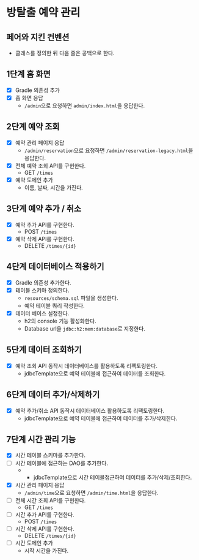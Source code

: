 # 방탈출 예약 관리

## 페어와 지킨 컨벤션

- 클래스를 정의한 뒤 다음 줄은 공백으로 한다.

## 1단계 홈 화면

- [x] Gradle 의존성 추가
- [x] 홈 화면 응답
    - `/admin`으로 요청하면 `admin/index.html`을 응답한다.

## 2단계 예약 조회

- [x] 예약 관리 페이지 응답
    - `/admin/reservation`으로 요청하면 `/admin/reservation-legacy.html`을 응답한다.
- [x] 전체 예약 조회 API를 구현한다.
    - GET `/times`
- [x] 예약 도메인 추가
    - 이름, 날짜, 시간을 가진다.

## 3단계 예약 추가 / 취소

- [x] 예약 추가 API를 구현한다.
    - POST `/times`
- [x] 예약 삭제 API를 구현한다.
    - DELETE `/times/{id}`

## 4단계 데이터베이스 적용하기

- [x] Gradle 의존성 추가한다.
- [x] 테이블 스키마 정의한다.
  - `resources/schema.sql` 파일을 생성한다.
  - 예약 테이블 쿼리 작성한다.
- [x] 데이터 베이스 설정한다.
  - h2의 console 기능 활성화한다.
  - Database url을 `jdbc:h2:mem:database`로 지정한다.

## 5단계 데이터 조회하기

- [x] 예약 조회 API 동작시 데이터베이스를 활용하도록 리팩토링한다.
  - jdbcTemplate으로 예약 테이블에 접근하여 데이터를 조회한다.

## 6단계 데이터 추가/삭제하기

- [x] 예약 추가/취소 API 동작시 데이터베이스 활용하도록 리팩토링한다.
  - jdbcTemplate으로 예약 테이블에 접근하여 데이터를 추가/삭제한다.

## 7단계 시간 관리 기능

- [x] 시간 테이블 스키마를 추가한다.
- [ ] 시간 테이블에 접근하는 DAO를 추가한다.
  - - jdbcTemplate으로 시간 테이블접근하여 데이터를 추가/삭제/조회한다.
- [x] 시간 관리 패이지 응답
  - `/admin/time`으로 요청하면 `/admin/time.html`을 응답한다.
- [ ] 전체 시간 조회 API를 구현한다.
  - GET `/times`
- [ ] 시간 추가 API를 구현한다.
  - POST `/times`
- [ ] 시간 삭제 API를 구현한다.
  - DELETE `/times/{id}`
- [ ] 시간 도메인 추가
  - 시작 시간을 가진다.